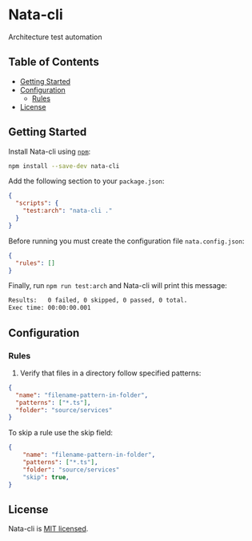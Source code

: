# Nata-cli

Architecture test automation

## Table of Contents

- [Getting Started](#getting-started)
- [Configuration](#configuration)
  - [Rules](#rules)
- [License](#license)

## Getting Started

Install Nata-cli using [`npm`](https://www.npmjs.com/package/nata-cli):

```bash
npm install --save-dev nata-cli
```

Add the following section to your `package.json`:

```json
{
  "scripts": {
    "test:arch": "nata-cli ."
  }
}
```

Before running you must create the configuration file `nata.config.json`:

```json
{
  "rules": []
}
```

Finally, run `npm run test:arch` and Nata-cli will print this message:

```bash
Results:   0 failed, 0 skipped, 0 passed, 0 total.
Exec time: 00:00:00.001
```

## Configuration

### Rules

1. Verify that files in a directory follow specified patterns:

```json
{
  "name": "filename-pattern-in-folder",
  "patterns": ["*.ts"],
  "folder": "source/services"
}
```

To skip a rule use the skip field:

```json
{
    "name": "filename-pattern-in-folder",
    "patterns": ["*.ts"],
    "folder": "source/services"
    "skip": true,
}
```

## License

Nata-cli is [MIT licensed](./LICENSE).
